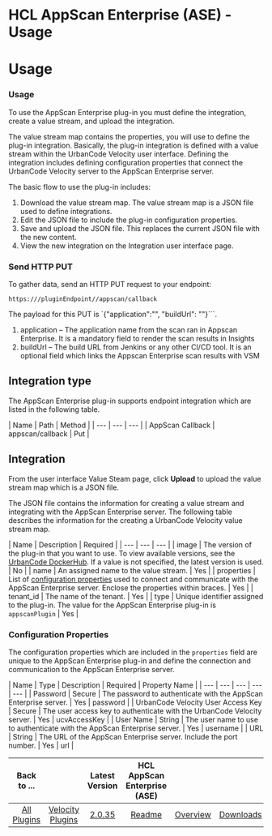 
HCL AppScan Enterprise (ASE) - Usage
====================================

# Usage


### Usage




To use the AppScan Enterprise plug-in you must define the integration, create a value stream, and
upload the integration.

The value stream map contains the properties, you will use to define the plug-in integration.
Basically, the plug-in integration is defined with a value stream within the UrbanCode Velocity user interface.
Defining the integration includes defining configuration properties that connect the UrbanCode Velocity server to the
AppScan Enterprise server.

The basic flow to use the plug-in includes:

1. Download the value stream map. The value
stream map is a JSON file used to define integrations.
2. Edit the JSON file to include the plug-in configuration
properties.
3. Save and upload the JSON file. This replaces the current JSON file with the new content.
4. View the new
integration on the Integration user interface page.

### **Send HTTP PUT**

To gather data, send an HTTP PUT request
to your endpoint:


```
https:///pluginEndpoint//appscan/callback
```

The payload for this PUT is `{"application":"",
"buildUrl": ""}```.

1. application – The application name from the scan ran in Appscan Enterprise. It is a mandatory
field to render the scan results in Insights
2. buildUrl – The build URL from Jenkins or any other CI/CD tool. It is an
optional field which links the Appscan Enterprise scan results with VSM

Integration type
----------------

The
AppScan Enterprise plug-in supports endpoint integration which are listed in the following table.


| Name | Path |
Method |
| --- | --- | --- |
| AppScan Callback | appscan/callback | Put |

Integration
-----------

From the user
interface Value Steam page, click **Upload** to upload the value stream map which is a JSON file.

The JSON file
contains the information for creating a value stream and integrating with the AppScan Enterprise server. The following
table describes the information for the creating a UrbanCode Velocity value stream map.


| Name | Description |
Required |
| --- | --- | --- |
| image | The version of the plug-in that you want to use. To view available versions,
see the [UrbanCode DockerHub](https://hub.docker.com/r/urbancode/ucv-ext-appscan/tags). If a value is not specified, the
latest version is used. | No |
| name | An assigned name to the value stream. | Yes |
| properties | List of
[configuration properties](#properties) used to connect and communicate with the AppScan Enterprise server. Enclose the
properties within braces. | Yes |
| tenant\_id | The name of the tenant. | Yes |
| type | Unique identifier assigned to
the plug-in. The value for the AppScan Enterprise plug-in is `appscanPlugin` | Yes |

### Configuration Properties


The configuration properties which are included in the `properties` field are unique to the AppScan Enterprise plug-in
and define the connection and communication to the AppScan Enterprise server.


| Name | Type | Description | Required
| Property Name |
| --- | --- | --- | --- | --- |
| Password | Secure | The password to authenticate with the AppScan
Enterprise server. | Yes | password |
| UrbanCode Velocity User Access Key | Secure | The user access key to
authenticate with the UrbanCode Velocity server. | Yes | ucvAccessKey |
| User Name | String | The user name to use to
authenticate with the AppScan Enterprise server. | Yes | username |
| URL | String | The URL of the AppScan Enterprise
server. Include the port number. | Yes | url |






|Back to ...||Latest Version|HCL AppScan Enterprise (ASE) |||
| :---: | :---: | :---: | :---: | :---: | :---: |
|[All Plugins](../../index.md)|[Velocity Plugins](../README.md)|[2.0.35](https://raw.githubusercontent.com/UrbanCode/IBM-UCV-PLUGINS/main/files/ucv-ext-appscan/ucv-ext-appscan-2.0.35.tar.zip)|[Readme](README.md)|[Overview](overview.md)|[Downloads](downloads.md)|
